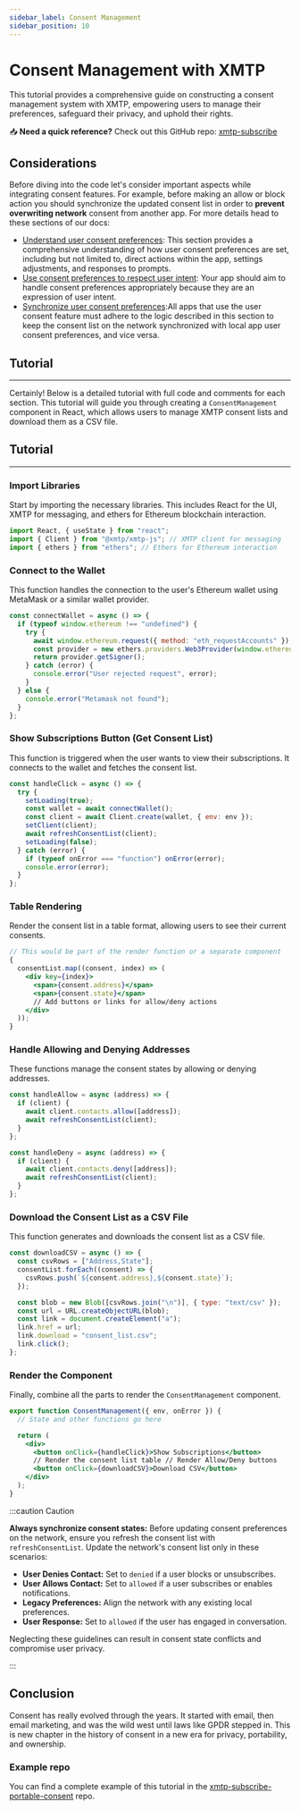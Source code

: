 ```yaml
---
sidebar_label: Consent Management
sidebar_position: 10
---
```


# Consent Management with XMTP

This tutorial provides a comprehensive guide on constructing a consent management system with XMTP, empowering users to manage their preferences, safeguard their privacy, and uphold their rights.

<div class=" rabbit  p-5 ">

📥 <b>Need a quick reference?</b> Check out this GitHub repo: <a href="https://github.com/fabriguespe/xmtp-subscribe-portable-consent">xmtp-subscribe</a>

</div>

## Considerations

Before diving into the code let's consider important aspects while integrating consent features. For example, before making an allow or block action you should synchronize the updated consent list in order to **prevent overwriting network** consent from another app. For more details head to these sections of our docs:

- [Understand user consent preferences](https://xmtp.org/docs/build/user-consent#understand-user-consent-preferences): This section provides a comprehensive understanding of how user consent preferences are set, including but not limited to, direct actions within the app, settings adjustments, and responses to prompts.
- [Use consent preferences to respect user intent](https://xmtp.org/docs/build/user-consent#use-consent-preferences-to-respect-user-intent): Your app should aim to handle consent preferences appropriately because they are an expression of user intent.
- [Synchronize user consent preferences](https://xmtp.org/docs/build/user-consent#synchronize-user-consent-preferences):All apps that use the user consent feature must adhere to the logic described in this section to keep the consent list on the network synchronized with local app user consent preferences, and vice versa.

## Tutorial

---

Certainly! Below is a detailed tutorial with full code and comments for each section. This tutorial will guide you through creating a `ConsentManagement` component in React, which allows users to manage XMTP consent lists and download them as a CSV file.

## Tutorial

---

### Import Libraries

Start by importing the necessary libraries. This includes React for the UI, XMTP for messaging, and ethers for Ethereum blockchain interaction.

```jsx
import React, { useState } from "react";
import { Client } from "@xmtp/xmtp-js"; // XMTP client for messaging
import { ethers } from "ethers"; // Ethers for Ethereum interaction
```

### Connect to the Wallet

This function handles the connection to the user's Ethereum wallet using MetaMask or a similar wallet provider.

```jsx
const connectWallet = async () => {
  if (typeof window.ethereum !== "undefined") {
    try {
      await window.ethereum.request({ method: "eth_requestAccounts" });
      const provider = new ethers.providers.Web3Provider(window.ethereum);
      return provider.getSigner();
    } catch (error) {
      console.error("User rejected request", error);
    }
  } else {
    console.error("Metamask not found");
  }
};
```

### Show Subscriptions Button (Get Consent List)

This function is triggered when the user wants to view their subscriptions. It connects to the wallet and fetches the consent list.

```jsx
const handleClick = async () => {
  try {
    setLoading(true);
    const wallet = await connectWallet();
    const client = await Client.create(wallet, { env: env });
    setClient(client);
    await refreshConsentList(client);
    setLoading(false);
  } catch (error) {
    if (typeof onError === "function") onError(error);
    console.error(error);
  }
};
```

### Table Rendering

Render the consent list in a table format, allowing users to see their current consents.

```jsx
// This would be part of the render function or a separate component
{
  consentList.map((consent, index) => (
    <div key={index}>
      <span>{consent.address}</span>
      <span>{consent.state}</span>
      // Add buttons or links for allow/deny actions
    </div>
  ));
}
```

### Handle Allowing and Denying Addresses

These functions manage the consent states by allowing or denying addresses.

```jsx
const handleAllow = async (address) => {
  if (client) {
    await client.contacts.allow([address]);
    await refreshConsentList(client);
  }
};

const handleDeny = async (address) => {
  if (client) {
    await client.contacts.deny([address]);
    await refreshConsentList(client);
  }
};
```

### Download the Consent List as a CSV File

This function generates and downloads the consent list as a CSV file.

```jsx
const downloadCSV = async () => {
  const csvRows = ["Address,State"];
  consentList.forEach((consent) => {
    csvRows.push(`${consent.address},${consent.state}`);
  });

  const blob = new Blob([csvRows.join("\n")], { type: "text/csv" });
  const url = URL.createObjectURL(blob);
  const link = document.createElement("a");
  link.href = url;
  link.download = "consent_list.csv";
  link.click();
};
```

### Render the Component

Finally, combine all the parts to render the `ConsentManagement` component.

```jsx
export function ConsentManagement({ env, onError }) {
  // State and other functions go here

  return (
    <div>
      <button onClick={handleClick}>Show Subscriptions</button>
      // Render the consent list table // Render Allow/Deny buttons
      <button onClick={downloadCSV}>Download CSV</button>
    </div>
  );
}
```

:::caution Caution

**Always synchronize consent states:** Before updating consent preferences on the network, ensure you refresh the consent list with `refreshConsentList`. Update the network's consent list only in these scenarios:

- **User Denies Contact:** Set to `denied` if a user blocks or unsubscribes.
- **User Allows Contact:** Set to `allowed` if a user subscribes or enables notifications.
- **Legacy Preferences:** Align the network with any existing local preferences.
- **User Response:** Set to `allowed` if the user has engaged in conversation.

Neglecting these guidelines can result in consent state conflicts and compromise user privacy.

:::

## Conclusion

Consent has really evolved through the years. It started with email, then email marketing, and was the wild west until laws like GPDR stepped in. This is new chapter in the history of consent in a new era for privacy, portability, and ownership.

### Example repo

You can find a complete example of this tutorial in the [xmtp-subscribe-portable-consent](https://github.com/fabriguespe/xmtp-subscribe-portable-consent) repo.

